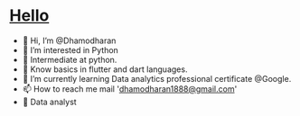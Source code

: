 # [Hello](https://raw.githubusercontent.com/MartinHeinz/MartinHeinz/master/wave.gif)
- 👋 Hi, I’m @Dhamodharan
- 👀 I’m interested in Python
- 🐍 Intermediate at python. 
- 🍃 Know basics in flutter and dart languages. 
- 🌱 I’m currently learning Data analytics professional certificate @Google.
- 📫 How to reach me mail 'dhamodharan1888@gmail.com'
- 📇 Data analyst

<!---
Dhamu785/Dhamu785 is a ✨ special ✨ repository because its `README.md` (this file) appears on your GitHub profile.
You can click the Preview link to take a look at your changes.
--->
